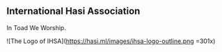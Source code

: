 International Hasi Association
------------------------------
In Toad We Worship.

![The Logo of IHSA](https://hasi.ml/images/ihsa-logo-outline.png =301x)
